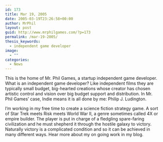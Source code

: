 ```yaml
---
id: 173
title: Mar 19, 2005
date: 2005-03-19T23:26:58+00:00
author: MrPhil
layout: post
guid: http://www.mrphilgames.com/?p=173
permalink: /mar-19-2005/
thesis_keywords:
  - independent game developer
image:
  - ""
categories:
  - News
---
```

This is the home of Mr. Phil Games, a startup independent game developer. What is an independent game developer? Like independent films they are typically small budget, big-hearted creations whose creator has chosen artistic control and vision over big budget support and distribution. In Mr. Phil Games&#8217; case, Indie means it is all done by me: Philip J. Ludington.

I’m working in my free time to create a science fiction strategy game. A sort of Star Trek meets Risk meets World War II, a genre sometimes called 4X or empire builder. The player is put in charge of a fledgling spare-faring civilization and he must shepherd it through the hostile galaxy to victory. Naturally victory is a complicated condition and so it can be achieved in many different ways. Hear more about my on going work in my blog.